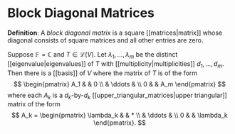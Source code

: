 # Block Diagonal Matrices
**Definition**: A *block diagonal matrix* is a square [[matrices|matrix]] whose diagonal consists of square matrices and all other entries are zero.

Suppose $\mathbb{F} = \mathbb{C}$ and $T \in \mathcal{L}(V)$. Let $\lambda_1, \ldots, \lambda_m$ be the distinct [[eigenvalue|eigenvalues]] of $T$ with [[multiplicity|multiplicities]] $d_1, \ldots, d_m$. Then there is a [[basis]] of $V$ where the matrix of $T$ is of the form
$$ \begin{pmatrix} A_1 & & 0 \\ & \ddots & \\ 0 & & A_m \end{pmatrix} $$
where each $A_k$ is a $d_k$-by-$d_k$ [[upper_triangular_matrices|upper triangular]] matrix of the form
$$ A_k = \begin{pmatrix} \lambda_k & & * \\ & \ddots & \\ 0 & & \lambda_k \end{pmatrix}. $$